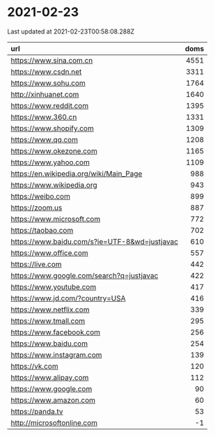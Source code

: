 # 2021-02-23

<!-- BEGIN -->
Last updated at 2021-02-23T00:58:08.288Z

url | doms
:- | -:
https://www.sina.com.cn | 4551
https://www.csdn.net | 3311
https://www.sohu.com | 1764
http://xinhuanet.com | 1640
https://www.reddit.com | 1395
https://www.360.cn | 1331
https://www.shopify.com | 1309
https://www.qq.com | 1208
https://www.okezone.com | 1165
https://www.yahoo.com | 1109
https://en.wikipedia.org/wiki/Main_Page | 988
https://www.wikipedia.org | 943
https://weibo.com | 899
https://zoom.us | 887
https://www.microsoft.com | 772
https://taobao.com | 702
https://www.baidu.com/s?ie=UTF-8&wd=justjavac | 610
https://www.office.com | 557
https://live.com | 442
https://www.google.com/search?q=justjavac | 422
https://www.youtube.com | 417
https://www.jd.com/?country=USA | 416
https://www.netflix.com | 339
https://www.tmall.com | 295
https://www.facebook.com | 256
https://www.baidu.com | 254
https://www.instagram.com | 139
https://vk.com | 120
https://www.alipay.com | 112
https://www.google.com | 90
https://www.amazon.com | 60
https://panda.tv | 53
http://microsoftonline.com | -1
<!-- END -->
